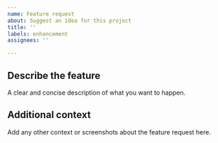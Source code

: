 ```yaml
---
name: Feature request
about: Suggest an idea for this project
title: ''
labels: enhancement
assignees: ''

---
```


## Describe the feature

A clear and concise description of what you want to happen.

## Additional context

Add any other context or screenshots about the feature request here.
